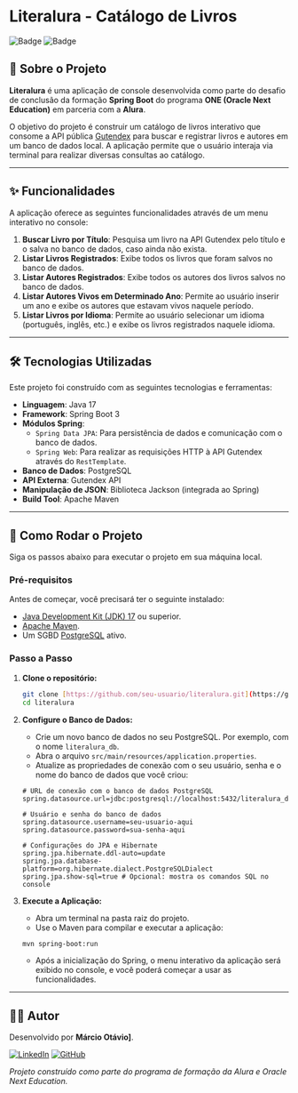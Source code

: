 # Literalura - Catálogo de Livros

![Badge](https://img.shields.io/badge/Status-Finalizado-brightgreen)
![Badge](https://img.shields.io/badge/Challenge-ONE%20%2B%20Alura-blue)

## 📖 Sobre o Projeto

**Literalura** é uma aplicação de console desenvolvida como parte do desafio de conclusão da formação **Spring Boot** do programa **ONE (Oracle Next Education)** em parceria com a **Alura**.

O objetivo do projeto é construir um catálogo de livros interativo que consome a API pública [Gutendex](https://gutendex.com/) para buscar e registrar livros e autores em um banco de dados local. A aplicação permite que o usuário interaja via terminal para realizar diversas consultas ao catálogo.

---

## ✨ Funcionalidades

A aplicação oferece as seguintes funcionalidades através de um menu interativo no console:

1.  **Buscar Livro por Título**: Pesquisa um livro na API Gutendex pelo título e o salva no banco de dados, caso ainda não exista.
2.  **Listar Livros Registrados**: Exibe todos os livros que foram salvos no banco de dados.
3.  **Listar Autores Registrados**: Exibe todos os autores dos livros salvos no banco de dados.
4.  **Listar Autores Vivos em Determinado Ano**: Permite ao usuário inserir um ano e exibe os autores que estavam vivos naquele período.
5.  **Listar Livros por Idioma**: Permite ao usuário selecionar um idioma (português, inglês, etc.) e exibe os livros registrados naquele idioma.

---

## 🛠️ Tecnologias Utilizadas

Este projeto foi construído com as seguintes tecnologias e ferramentas:

* **Linguagem**: Java 17
* **Framework**: Spring Boot 3
* **Módulos Spring**:
    * `Spring Data JPA`: Para persistência de dados e comunicação com o banco de dados.
    * `Spring Web`: Para realizar as requisições HTTP à API Gutendex através do `RestTemplate`.
* **Banco de Dados**: PostgreSQL
* **API Externa**: Gutendex API
* **Manipulação de JSON**: Biblioteca Jackson (integrada ao Spring)
* **Build Tool**: Apache Maven

---

## 🚀 Como Rodar o Projeto

Siga os passos abaixo para executar o projeto em sua máquina local.

### Pré-requisitos

Antes de começar, você precisará ter o seguinte instalado:
* [Java Development Kit (JDK) 17](https://www.oracle.com/java/technologies/javase/jdk17-archive-downloads.html) ou superior.
* [Apache Maven](https://maven.apache.org/download.cgi).
* Um SGBD [PostgreSQL](https://www.postgresql.org/download/) ativo.

### Passo a Passo

1.  **Clone o repositório:**
    ```bash
    git clone [https://github.com/seu-usuario/literalura.git](https://github.com/seu-usuario/literalura.git)
    cd literalura
    ```

2.  **Configure o Banco de Dados:**
    * Crie um novo banco de dados no seu PostgreSQL. Por exemplo, com o nome `literalura_db`.
    * Abra o arquivo `src/main/resources/application.properties`.
    * Atualize as propriedades de conexão com o seu usuário, senha e o nome do banco de dados que você criou:

    ```properties
    # URL de conexão com o banco de dados PostgreSQL
    spring.datasource.url=jdbc:postgresql://localhost:5432/literalura_db

    # Usuário e senha do banco de dados
    spring.datasource.username=seu-usuario-aqui
    spring.datasource.password=sua-senha-aqui

    # Configurações do JPA e Hibernate
    spring.jpa.hibernate.ddl-auto=update
    spring.jpa.database-platform=org.hibernate.dialect.PostgreSQLDialect
    spring.jpa.show-sql=true # Opcional: mostra os comandos SQL no console
    ```

3.  **Execute a Aplicação:**
    * Abra um terminal na pasta raiz do projeto.
    * Use o Maven para compilar e executar a aplicação:

    ```bash
    mvn spring-boot:run
    ```
    * Após a inicialização do Spring, o menu interativo da aplicação será exibido no console, e você poderá começar a usar as funcionalidades.

---

## 👨‍💻 Autor

Desenvolvido por **Márcio Otávio]**.

[![LinkedIn](https://img.shields.io/badge/LinkedIn-0077B5?style=for-the-badge&logo=linkedin&logoColor=white)](https://www.linkedin.com/in/marcio-otavio/)
[![GitHub](https://img.shields.io/badge/GitHub-181717?style=for-the-badge&logo=github&logoColor=white)](https://github.com/MarcioOtavio)

*Projeto construído como parte do programa de formação da Alura e Oracle Next Education.*
